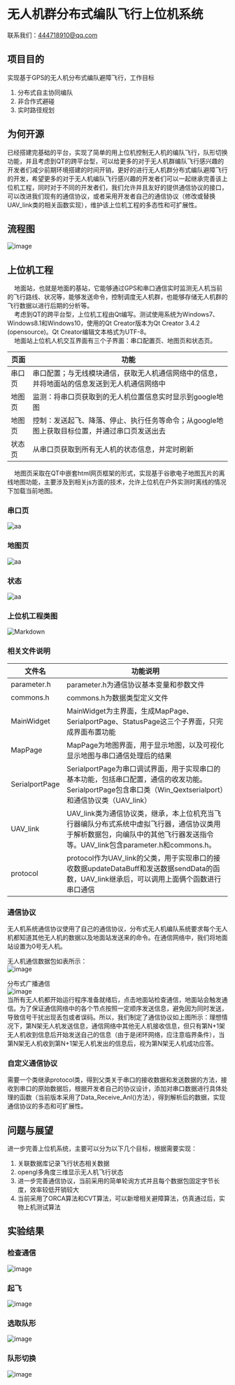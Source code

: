 # 无人机群分布式编队飞行上位机系统    
联系我们：444718910@qq.com
## 项目目的
实现基于GPS的无人机分布式编队避障飞行，工作目标
1. 分布式自主协同编队
2. 非合作式避碰
3. 实时路径规划  
## 为何开源
已经搭建完基础的平台，实现了简单的用上位机控制无人机的编队飞行，队形切换功能，并且考虑到QT的跨平台型，可以给更多的对于无人机群编队飞行感兴趣的开发者们减少前期环境搭建的时间开销，更好的进行无人机群分布式编队避障飞行的开发，希望更多的对于无人机编队飞行感兴趣的开发者们可以一起继承完善该上位机工程，同时对于不同的开发者们，我们允许并且友好的提供通信协议的接口，可以改进我们现有的通信协议，或者采用开发者自己的通信协议（修改或替换UAV_link类的相关函数实现），维护该上位机工程的多态性和可扩展性。
## 流程图
![image](http://ww4.sinaimg.cn/large/006HJ39wgy1ffu7cq4m39j30ia0lf74x.jpg)
## 上位机工程
&nbsp;&nbsp;&nbsp;&nbsp;地面站，也就是地面的基站，它能够通过GPS和串口通信实时监测无人机当前的飞行路线、状况等，能够发送命令，控制调度无人机群，也能够存储无人机群的飞行数据以进行后期的分析等。  
&nbsp;&nbsp;&nbsp;&nbsp;考虑到QT的跨平台型，上位机工程由Qt编写。测试使用系统为Windows7、Windows8.1和Windows10，使用的Qt  Creator版本为Qt Creator 3.4.2 (opensource)。Qt Creator编辑文本格式为UTF-8。  
&nbsp;&nbsp;&nbsp;&nbsp;地面站上位机人机交互界面有三个子界面：串口配置页、地图页和状态页。  



页面| 功能
---|---
串口页| 串口配置；与无线模块通信，获取无人机通信网络中的信息，并将地面站的信息发送到无人机通信网络中
地图页| 监测：将串口页获取到的无人机位置信息实时显示到google地图  
地图页|控制：发送起飞、降落、停止、执行任务等命令；从google地图上获取目标位置，并通过串口页发送出去
状态页| 从串口页获取到所有无人机的状态信息，并定时刷新  

&nbsp;&nbsp;&nbsp;&nbsp;地图页采取在QT中嵌套html网页框架的形式，实现基于谷歌电子地图瓦片的离线地图功能，主要涉及到相关js方面的技术，允许上位机在户外实测时离线的情况下加载当前地图。  

### 串口页
![aa](http://ww1.sinaimg.cn/large/006HJ39wgy1fftd1pvgs6j30r40hqwg1.jpg)
### 地图页
![aa](http://ww1.sinaimg.cn/large/006HJ39wgy1ffu73fz8iqj30w60k3dhp.jpg)
### 状态
![aa](http://ww3.sinaimg.cn/large/006HJ39wgy1fftd24c61dj30r40hq763.jpg)

### 上位机工程类图
![Markdown](http://ww4.sinaimg.cn/large/006HJ39wgy1ffu4drmhh6j30up04bt8n.jpg)  

### 相关文件说明

文件名 | 功能说明
---|---
parameter.h | parameter.h为通信协议基本变量和参数文件
commons.h | commons.h为数据类型定义文件
MainWidget | MainWidget为主界面，生成MapPage、SerialportPage、StatusPage这三个子界面，只完成界面布置功能
MapPage | MapPage为地图界面，用于显示地图，以及可视化显示地图与串口通信处理后的结果
SerialportPage | SerialportPage为串口调试界面，用于实现串口的基本功能，包括串口配置，通信的收发功能。SerialportPage包含串口类（Win_Qextserialport）和通信协议类（UAV_link）
UAV_link |UAV_link类为通信协议类，继承，本上位机充当飞行器编队分布式系统中虚拟飞行器，通信协议类用于解析数据包，向编队中的其他飞行器发送指令等。UAV_link包含parameter.h和commons.h。
protocol | protocol作为UAV_link的父类，用于实现串口的接收数据updateDataBuff和发送数据sendData的函数，UAV_link继承后，可以调用上面俩个函数进行串口通信
### 通信协议
无人机系统通信协议使用了自己的通信协议，分布式无人机编队系统要求每个无人机都知道其他无人机的数据以及地面站发送来的命令。在通信网络中，我们将地面站设置为0号无人机。  

无人机通信数据包如表所示：  
![image](http://ww1.sinaimg.cn/large/006HJ39wgy1ffu63a0bozj30j103n3yg.jpg)  

分布式广播通信  
![image](http://ww1.sinaimg.cn/large/006HJ39wgy1ffu67kv5xrj30gf0e7mxm.jpg)  
当所有无人机都开始运行程序准备就绪后，点击地面站检查通信，地面站会触发通信。为了保证通信网络中的各个节点按照一定顺序发送信息，避免因为同时发送，导致信号干扰出现丢包或者误码。所以，我们制定了通信协议如上图所示：理想情况下，第N架无人机发送信息，通信网络中其他无人机接收信息，但只有第N+1架无人机收到信息后开始发送自己的信息（由于是闭环网络，应注意临界条件），当第N架无人机收到第N+1架无人机发出的信息后，视为第N架无人机成功应答。

### 自定义通信协议
需要一个类继承protocol类，得到父类关于串口的接收数据和发送数据的方法，接收到串口的原始数据后，根据开发者自己的协议设计，添加对串口数据进行具体处理的函数（当前版本采用了Data_Receive_Anl()方法），得到解析后的数据，实现通信协议的多态和可扩展性。

## 问题与展望
进一步完善上位机系统，主要可以分为以下几个目标，根据需要实现：
1. 关联数据库记录飞行状态相关数据
2. opengl多角度三维显示无人机飞行状态
3. 进一步完善通信协议，当前采用的简单轮询方式并且每个数据包固定字节长度，效率较低开销较大
4. 当前采用了ORCA算法和CVT算法，可以新增相关避障算法，仿真通过后，实物上机测试算法
##  实验结果
### 检查通信
![image](http://ww3.sinaimg.cn/large/006HJ39wgy1ffu7q7hzpgj30gi0bf438.jpg)
### 起飞
![image](http://ww3.sinaimg.cn/large/006HJ39wgy1ffu7qr34fcj30f708btam.jpg)
### 选取队形
![image](http://ww4.sinaimg.cn/large/006HJ39wgy1ffu7rfr0lgj30c80aot9u.jpg)
### 队形切换
![image](http://ww2.sinaimg.cn/large/006HJ39wgy1ffu7s02ml9j30kn0b9q4p.jpg)
